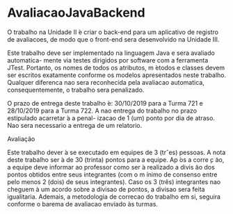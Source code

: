 # AvaliacaoJavaBackend

O trabalho na Unidade II  ́e criar o back-end para um aplicativo de registro de avaliacoes, de
modo que o front-end sera desenvolvido na Unidade III.

Este trabalho deve ser implementado na linguagem Java e sera avaliado automatica-
mente via testes dirigidos por software com a ferramenta JTest. Portanto, os nomes
de todos os atributos, m ́etodos e classes devem ser escritos exatamente conforme
os modelos apresentados neste trabalho. Qualquer diferenca nao sera reconhecida
pela avaliacao automatica, consequentemente, o trabalho sera penalizado.

O prazo de entrega deste trabalho  ́e: 30/10/2019 para a Turma 721 e 28/10/2019
para a Turma 722. A nao entrega do trabalho no prazo estipulado acarretar ́a a penal-
izacao de 1 (um) ponto por dia de atraso. Nao sera necessario a entrega de um relatorio.

Avaliação

Este trabalho dever ́a se executado em equipes de 3 (trˆes) pessoas. A nota deste trabalho
ser ́a de 30 (trinta) pontos para a equipe. Ap ́os a corre ̧c ̃ao, a equipe deve informar
ao professor como ser ́a realizado a divis ̃ao dos pontos obtidos entre seus integrantes (com
o m ́ınimo de consenso entre pelo menos 2 (dois) de seus integrantes). Caso os 3 (três)
integrantes nao cheguem à um acordo sobre a divisao de pontos, a divisao sera
feita igualitaria.
Ademais, a metodologia de correcao do trabalho em si, seguira conforme o barema de
avaliacao enviado às turmas.
